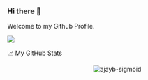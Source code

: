 ### Hi there 👋

Welcome to my Github Profile. 

![](https://visitor-badge.glitch.me/badge?page_id=ajayb-sigmoid.ajayb-sigmoid)

📈 My GitHub Stats

<p align="center"> <img src="https://github-readme-stats.vercel.app/api?username=ajayb-sigmoid&show_icons=true&theme=gotham" alt="ajayb-sigmoid" />

<!--
**ajayb-sigmoid/ajayb-sigmoid** is a ✨ _special_ ✨ repository because its `README.md` (this file) appears on your GitHub profile.

Here are some ideas to get you started:

- 🔭 I’m currently working on ...
- 🌱 I’m currently learning ...
- 👯 I’m looking to collaborate on ...
- 🤔 I’m looking for help with ...
- 💬 Ask me about ...
- 📫 How to reach me: ...
- 😄 Pronouns: ...
- ⚡ Fun fact: ...
-->

